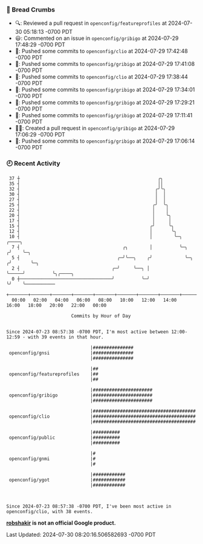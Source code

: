 ### 🍞 Bread Crumbs

 * 🔍: Reviewed a pull request in  `openconfig/featureprofiles` at 2024-07-30 05:18:13 -0700 PDT
 * 😃: Commented on an issue in `openconfig/gribigo` at 2024-07-29 17:48:29 -0700 PDT
 * 🚢: Pushed some commits to `openconfig/clio` at 2024-07-29 17:42:48 -0700 PDT
 * 🚢: Pushed some commits to `openconfig/gribigo` at 2024-07-29 17:41:08 -0700 PDT
 * 🚢: Pushed some commits to `openconfig/clio` at 2024-07-29 17:38:44 -0700 PDT
 * 🚢: Pushed some commits to `openconfig/gribigo` at 2024-07-29 17:34:01 -0700 PDT
 * 🚢: Pushed some commits to `openconfig/gribigo` at 2024-07-29 17:29:21 -0700 PDT
 * 🚢: Pushed some commits to `openconfig/gribigo` at 2024-07-29 17:11:41 -0700 PDT
 * ✍🏼: Created a pull request in `openconfig/gribigo` at 2024-07-29 17:06:29 -0700 PDT
 * 🚢: Pushed some commits to `openconfig/gribigo` at 2024-07-29 17:06:14 -0700 PDT

### 🕘 Recent Activity
```
 37 ┼                                                   ╭╮
 35 ┤                                                   ││
 32 ┤                                                  ╭╯╰╮
 30 ┤                                                  │  │
 27 ┤                                                  │  │
 25 ┤                                                 ╭╯  ╰╮
 22 ┤                                                 │    │
 20 ┤                                                 │    ╰╮
 17 ┤                                                 │     │
 15 ┤                                                ╭╯     ╰╮
 12 ┤                                                │       ╰╮
 10 ┤                                                │        ╰─╮           ╭────╮
  7 ┤                                      ╭╮        │          ╰─╮        ╭╯    ╰─╮
  5 ┤                                    ╭─╯╰──╮    ╭╯            ╰─╮     ╭╯       ╰─╮
  2 ┤                                  ╭─╯     ╰──╮ │               ╰─────╯          ╰╮╭────╮
  0 ┼──────────────────────────────────╯          ╰─╯                                 ╰╯    ╰───────────
    +───────+───────+───────+───────+───────+───────+───────+───────+───────+───────+───────+───────+────
  00:00   02:00   04:00   06:00   08:00   10:00   12:00   14:00   16:00   18:00   20:00   22:00   00:00   

						Commits by Hour of Day


Since 2024-07-23 08:57:38 -0700 PDT, I'm most active between 12:00-12:59 - with 39 events in that hour.

```



```
                               |###############
 openconfig/gnsi               |###############
                               |###############

                               |##
 openconfig/featureprofiles    |##
                               |##

                               |######################
 openconfig/gribigo            |######################
                               |######################

                               |######################################
 openconfig/clio               |######################################
                               |######################################

                               |##########
 openconfig/public             |##########
                               |##########

                               |#
 openconfig/gnmi               |#
                               |#

                               |############
 openconfig/ygot               |############
                               |############



Since 2024-07-23 08:57:38 -0700 PDT, I've been most active in openconfig/clio, with 38 events.

```
**[robshakir](mailto:robjs@google.com) is not an official Google product.**  


Last Updated: 2024-07-30 08:20:16.506582693 -0700 PDT
